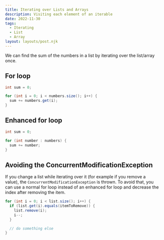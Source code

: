 ```yaml
---
title: Iterating over Lists and Arrays
description: Visiting each element of an iterable
date: 2022-11-30
tags:
  - Iterating
  - List
  - Array
layout: layouts/post.njk
---
```


We can find the sum of the numbers in a list by iterating over the list/array once.
## For loop
```java
int sum = 0;

for (int i = 0; i < numbers.size(); i++) {
  sum += numbers.get(i);
}
```

## Enhanced for loop
```java
int sum = 0;

for (int number : numbers) {
  sum += number;
}
```

## Avoiding the ConcurrentModificationException
If you change a list while iterating over it (for example if you remove a value), the `ConcurrentModificationException` is thrown. To avoid that, you can use a normal for loop instead of an enhanced for loop and decrease the index after removing the item.

```java
for (int i = 0; i < list.size(); i++) {
  if (list.get(i).equals(itemToRemove)) {
    list.remove(i);
    i--;
  }

  // do something else
}
```
